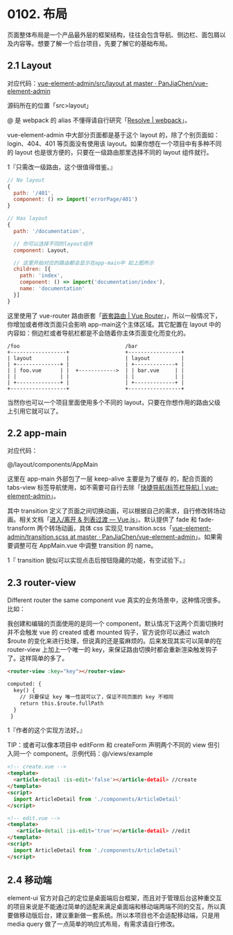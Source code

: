 # 0102. 布局

页面整体布局是一个产品最外层的框架结构，往往会包含导航、侧边栏、面包屑以及内容等。想要了解一个后台项目，先要了解它的基础布局。

## 2.1 Layout

对应代码：[vue-element-admin/src/layout at master · PanJiaChen/vue-element-admin](https://github.com/PanJiaChen/vue-element-admin/tree/master/src/layout)

源码所在的位置「src>layout」

@ 是 webpack 的 alias 不懂得请自行研究「[Resolve | webpack](https://webpack.js.org/configuration/resolve/#resolve-alias)」。

vue-element-admin 中大部分页面都是基于这个 layout 的，除了个别页面如：login、404、401 等页面没有使用该 layout。如果你想在一个项目中有多种不同的 layout 也是很方便的，只要在一级路由那里选择不同的 layout 组件就行。

1『只需改一级路由，这个很值得借鉴。』

```js
// No layout
{
  path: '/401',
  component: () => import('errorPage/401')
}

// Has layout
{
  path: '/documentation',

  // 你可以选择不同的layout组件
  component: Layout,

  // 这里开始对应的路由都会显示在app-main中 如上图所示
  children: [{
    path: 'index',
    component: () => import('documentation/index'),
    name: 'documentation'
  }]
}
```

这里使用了 vue-router 路由嵌套「[嵌套路由 | Vue Router](https://router.vuejs.org/zh/guide/essentials/nested-routes.html)」，所以一般情况下，你增加或者修改页面只会影响 app-main这个主体区域。其它配置在 layout 中的内容如：侧边栏或者导航栏都是不会随着你主体页面变化而变化的。

```
/foo                                  /bar
+------------------+                  +-----------------+
| layout           |                  | layout          |
| +--------------+ |                  | +-------------+ |
| | foo.vue      | |  +------------>  | | bar.vue     | |
| |              | |                  | |             | |
| +--------------+ |                  | +-------------+ |
+------------------+                  +-----------------+
```

当然你也可以一个项目里面使用多个不同的 layout，只要在你想作用的路由父级上引用它就可以了。

## 2.2 app-main

对应代码：

@/layout/components/AppMain

这里在 app-main 外部包了一层 keep-alive 主要是为了缓存 <router-view> 的，配合页面的 tabs-view 标签导航使用，如不需要可自行去除「[快捷导航(标签栏导航) | vue-element-admin](https://panjiachen.github.io/vue-element-admin-site/zh/guide/essentials/tags-view.html)」。

其中 transition 定义了页面之间切换动画，可以根据自己的需求，自行修改转场动画。相关文档「[进入/离开 & 列表过渡 — Vue.js](https://cn.vuejs.org/v2/guide/transitions.html)」。默认提供了 fade 和 fade-transform 两个转场动画，具体 css 实现见 transition.scss「[vue-element-admin/transition.scss at master · PanJiaChen/vue-element-admin](https://github.com/PanJiaChen/vue-element-admin/blob/master/src/styles/transition.scss)」。如果需要调整可在 AppMain.vue 中调整 transition 的 name。

1『 transition 貌似可以实现点击后按钮隐藏的功能，有空试验下。』

## 2.3 router-view

Different router the same component vue 真实的业务场景中，这种情况很多。比如：

我创建和编辑的页面使用的是同一个 component，默认情况下这两个页面切换时并不会触发 vue 的 created 或者 mounted 钩子，官方说你可以通过 watch \$route 的变化来进行处理，但说真的还是蛮麻烦的。后来发现其实可以简单的在 router-view 上加上一个唯一的 key，来保证路由切换时都会重新渲染触发钩子了。这样简单的多了。

```html
<router-view :key="key"></router-view>

computed: {
  key() {
    // 只要保证 key 唯一性就可以了，保证不同页面的 key 不相同
    return this.$route.fullPath
  }
 }
 ```
 
 1『作者的这个实现方法好。』
 
TIP：或者可以像本项目中 editForm 和 createForm 声明两个不同的 view 但引入同一个 component。示例代码：@/views/example

```html
<!-- create.vue -->
<template>
  <article-detail :is-edit='false'></article-detail> //create
</template>
<script>
  import ArticleDetail from './components/ArticleDetail'
</script>

<!-- edit.vue -->
<template>
   <article-detail :is-edit='true'></article-detail> //edit
</template>
<script>
  import ArticleDetail from './components/ArticleDetail'
</script>
```

## 2.4 移动端

element-ui 官方对自己的定位是桌面端后台框架，而且对于管理后台这种重交互的项目来说是不能通过简单的适配来满足桌面端和移动端两端不同的交互，所以真要做移动版后台，建议重新做一套系统。所以本项目也不会适配移动端，只是用 media query 做了一点简单的响应式布局，有需求请自行修改。
